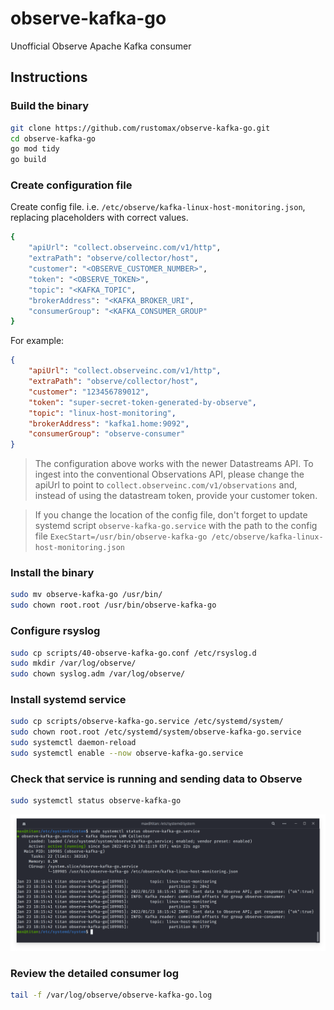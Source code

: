 # observe-kafka-go

Unofficial Observe Apache Kafka consumer


## Instructions

### Build the binary

```sh
git clone https://github.com/rustomax/observe-kafka-go.git
cd observe-kafka-go
go mod tidy
go build
```

### Create configuration file

Create config file. i.e. `/etc/observe/kafka-linux-host-monitoring.json`, replacing placeholders with correct values.

```sh
{
    "apiUrl": "collect.observeinc.com/v1/http",
    "extraPath": "observe/collector/host",
    "customer": "<OBSERVE_CUSTOMER_NUMBER>",
    "token": "<OBSERVE_TOKEN>",
    "topic": "<KAFKA_TOPIC",
    "brokerAddress": "<KAFKA_BROKER_URI",
    "consumerGroup": "<KAFKA_CONSUMER_GROUP"    
}
```

For example:

```json
{
    "apiUrl": "collect.observeinc.com/v1/http",
    "extraPath": "observe/collector/host",
    "customer": "123456789012",
    "token": "super-secret-token-generated-by-observe",
    "topic": "linux-host-monitoring",
    "brokerAddress": "kafka1.home:9092",
    "consumerGroup": "observe-consumer"
}
```

> The configuration above works with the newer Datastreams API. To ingest into the conventional Observations API, please change the apiUrl to point to `collect.observeinc.com/v1/observations` and, instead of using the datastream token, provide your customer token.

> If you change the location of the config file, don't forget to update systemd script `observe-kafka-go.service` with the path to the config file `ExecStart=/usr/bin/observe-kafka-go /etc/observe/kafka-linux-host-monitoring.json`

### Install the binary

```sh
sudo mv observe-kafka-go /usr/bin/
sudo chown root.root /usr/bin/observe-kafka-go
```

### Configure rsyslog
```sh
sudo cp scripts/40-observe-kafka-go.conf /etc/rsyslog.d
sudo mkdir /var/log/observe/
sudo chown syslog.adm /var/log/observe/
```

### Install systemd service

```sh
sudo cp scripts/observe-kafka-go.service /etc/systemd/system/
sudo chown root.root /etc/systemd/system/observe-kafka-go.service
sudo systemctl daemon-reload
sudo systemctl enable --now observe-kafka-go.service
```

### Check that service is running and sending data to Observe

```sh
sudo systemctl status observe-kafka-go
```

![Screenshot](./screenshots/consumer-service.png)

### Review the detailed consumer log

```sh
tail -f /var/log/observe/observe-kafka-go.log
```